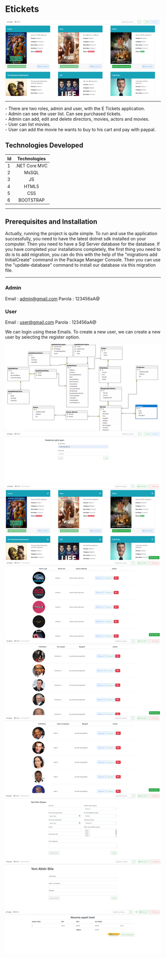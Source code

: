 # Etickets
![Etickets App](images/1.png)
 
<hr/>
- There are two roles, admin and user, with the E Tickets application. <br>
- Admin can see the user list. Can see purchased tickets. <br>
- Admin can add, edit and delete directors, movies, actors and movies.<br>
- User can list movies. <br>
- User can add the movie he wants to buy to his cart and pay with paypal.<br>

## Technologies Developed
| Id | Technologies | 
| :--- | :---: | 
| 1 | .NET Core MVC |
| 2 | MsSQL |
| 3 | JS |
| 4 | HTML5 |
| 5 | CSS  |
| 6 | BOOTSTRAP |
<hr/>

## Prerequisites and Installation
Actually, running the project is quite simple. To run and use the application successfully, you need to have the latest dotnet sdk installed on your computer. Then you need to have a Sql Server database for the database. If you have completed your installations completely, the first thing you need to do is to add migration, you can do this with the help of the "migrations add InitialCreate" command in the Package Manager Console. Then you can use the "update-database" command to install our database via this migration file.

<hr/>

### Admin 

Email : admin@gmail.com
Parola : 123456aA@

### User 
Email : user@gmail.com
Parola : 123456aA@

We can login using these Emails. To create a new user, we can create a new user by selecting the register option.

![Etickets App](images/sql.png)
![Etickets App](images/login.png)
![Etickets App](images/admin1.png)
![Etickets App](images/admin2.png)
![Etickets App](images/admin3.png)
![Etickets App](images/admin4.png)
![Etickets App](images/admin5.png)
![Etickets App](images/admin6.png)
![Etickets App](images/User1.png)
